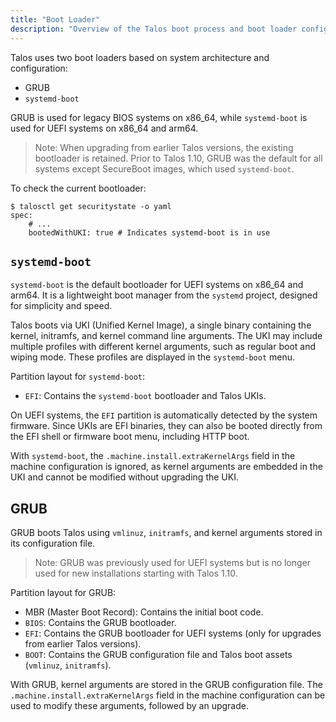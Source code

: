 ```yaml
---
title: "Boot Loader"
description: "Overview of the Talos boot process and boot loader configuration."
---
```


Talos uses two boot loaders based on system architecture and configuration:

* GRUB
* `systemd-boot`

GRUB is used for legacy BIOS systems on x86_64, while `systemd-boot` is used for UEFI systems on x86_64 and arm64.

> Note: When upgrading from earlier Talos versions, the existing bootloader is retained.
> Prior to Talos 1.10, GRUB was the default for all systems except SecureBoot images, which used `systemd-boot`.

To check the current bootloader:

```shell
$ talosctl get securitystate -o yaml
spec:
    # ...
    bootedWithUKI: true # Indicates systemd-boot is in use
```

## `systemd-boot`

`systemd-boot` is the default bootloader for UEFI systems on x86_64 and arm64.
It is a lightweight boot manager from the `systemd` project, designed for simplicity and speed.

Talos boots via UKI (Unified Kernel Image), a single binary containing the kernel, initramfs, and kernel command line arguments.
The UKI may include multiple profiles with different kernel arguments, such as regular boot and wiping mode.
These profiles are displayed in the `systemd-boot` menu.

Partition layout for `systemd-boot`:

* `EFI`: Contains the `systemd-boot` bootloader and Talos UKIs.

On UEFI systems, the `EFI` partition is automatically detected by the system firmware.
Since UKIs are EFI binaries, they can also be booted directly from the EFI shell or firmware boot menu, including HTTP boot.

With `systemd-boot`, the `.machine.install.extraKernelArgs` field in the machine configuration is ignored, as kernel arguments are embedded in the UKI and cannot be modified without upgrading the UKI.

## GRUB

GRUB boots Talos using `vmlinuz`, `initramfs`, and kernel arguments stored in its configuration file.

> Note: GRUB was previously used for UEFI systems but is no longer used for new installations starting with Talos 1.10.

Partition layout for GRUB:

* MBR (Master Boot Record): Contains the initial boot code.
* `BIOS`: Contains the GRUB bootloader.
* `EFI`: Contains the GRUB bootloader for UEFI systems (only for upgrades from earlier Talos versions).
* `BOOT`: Contains the GRUB configuration file and Talos boot assets (`vmlinuz`, `initramfs`).

With GRUB, kernel arguments are stored in the GRUB configuration file.
The `.machine.install.extraKernelArgs` field in the machine configuration can be used to modify these arguments, followed by an upgrade.
